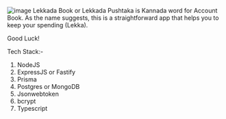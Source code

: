 ![image](https://github.com/shridhargovindaiah/lekkada-book-api/assets/20173538/22a9b69a-c7ab-41c4-9ffd-df305a7b21e0)
Lekkada Book or Lekkada Pushtaka is Kannada word for Account Book.
As the name suggests, this is a straightforward app that helps you to keep your spending (Lekka).

Good Luck!

Tech Stack:-
1. NodeJS
2. ExpressJS or Fastify
3. Prisma
4. Postgres or MongoDB
5. Jsonwebtoken
6. bcrypt
7. Typescript

